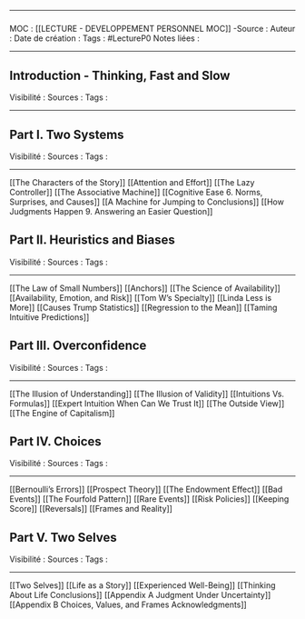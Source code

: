 ***
#####
MOC : [[LECTURE - DEVELOPPEMENT PERSONNEL MOC]]
-Source : 
Auteur : 
Date de création : 
Tags : #LectureP0 
Notes liées :
***

## Introduction - Thinking, Fast and Slow 
Visibilité :
Sources :
Tags :
***

## Part I. Two Systems 
Visibilité :
Sources :
Tags :
***

[[The Characters of the Story]]
[[Attention and Effort]]
[[The Lazy Controller]]
[[The Associative Machine]]
[[Cognitive Ease 6. Norms, Surprises, and Causes]]
[[A Machine for Jumping to Conclusions]]
[[How Judgments Happen 9. Answering an Easier Question]]

## Part II. Heuristics and Biases 
Visibilité :
Sources :
Tags :
***

[[The Law of Small Numbers]]
[[Anchors]]
[[The Science of Availability]]
[[Availability, Emotion, and Risk]]
[[Tom W’s Specialty]]
[[Linda Less is More]]
[[Causes Trump Statistics]]
[[Regression to the Mean]]
[[Taming Intuitive Predictions]]

## Part III. Overconfidence 
Visibilité :
Sources :
Tags :
***

[[The Illusion of Understanding]]
[[The Illusion of Validity]]
[[Intuitions Vs. Formulas]]
[[Expert Intuition When Can We Trust It]]
[[The Outside View]]
[[The Engine of Capitalism]]

## Part IV. Choices  
Visibilité :
Sources :
Tags :
***

[[Bernoulli’s Errors]]
[[Prospect Theory]]
[[The Endowment Effect]]
[[Bad Events]]
[[The Fourfold Pattern]]
[[Rare Events]]
[[Risk Policies]]
[[Keeping Score]]
[[Reversals]]
[[Frames and Reality]]

## Part V. Two Selves  
Visibilité :
Sources :
Tags :
***

[[Two Selves]]
[[Life as a Story]]
[[Experienced Well-Being]]
[[Thinking About Life Conclusions]]
[[Appendix A Judgment Under Uncertainty]]
[[Appendix B Choices, Values, and Frames Acknowledgments]]


